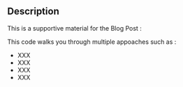 ## Description 
This is a supportive material for the Blog Post : 

This code walks you through multiple appoaches such as : 
- XXX
- XXX
- XXX
- XXX 

